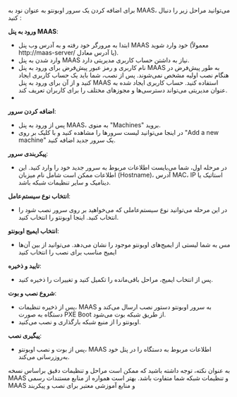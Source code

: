 برای اضافه کردن یک سرور اوبونتو به عنوان نود به MAAS، می‌توانید مراحل زیر را دنبال کنید :

 **ورود به پنل MAAS**:
   - ابتدا به مرورگر خود رفته و به آدرس وب پنل MAAS خود وارد شوید (معمولاً http://maas-server/ یا آدرس معادل).
   - وارد شدن به پنل MAAS نیاز به داشتن حساب کاربری مدیریتی دارد.
   - نام کاربری و رمز عبور پیش‌فرض برای ورود به پنل MAAS به طور پیش‌فرض در هنگام نصب اولیه مشخص نمی‌شوند. پس از نصب، شما باید یک حساب کاربری ایجاد کنید و از آن برای ورود به پنل MAAS استفاده کنید. حساب کاربری ایجاد شده به عنوان مدیریتی می‌تواند دسترسی‌ها و مجوزهای مختلف را برای کاربران تعریف کند.
   - 

 **اضافه کردن سرور**:
   - پس از ورود به پنل MAAS، به منوی "Machines" بروید.
   - در اینجا می‌توانید لیست سرورها را مشاهده کنید و با کلیک بر روی "Add a new machine" یک سرور جدید اضافه کنید.

 **پیکربندی سرور**:
   - در مرحله اول، شما می‌بایست اطلاعات مربوط به سرور جدید خود را وارد کنید. این اطلاعات ممکن است شامل نام میزبان (Hostname)، آدرس MAC، IP استاتیک یا دینامیک و سایر تنظیمات شبکه باشد.

**انتخاب نوع سیستم‌عامل**:
   - در این مرحله می‌توانید نوع سیستم‌عاملی که می‌خواهید بر روی سرور نصب شود را انتخاب کنید. اینجا اوبونتو را انتخاب کنید.

 **انتخاب ایمیج اوبونتو**:
   - مس به شما لیستی از ایمیج‌های اوبونتو موجود را نشان می‌دهد. می‌توانید از بین آن‌ها ایمیج مناسب برای نصب را انتخاب کنید

 **تایید و ذخیره**:
   - پس از انتخاب ایمیج، مراحل باقی‌مانده را تکمیل کنید و تغییرات را ذخیره کنید.

 **شروع نصب و بوت**:
   - پس از ذخیره تنظیمات، MAAS به سرور اوبونتو دستور نصب ارسال می‌کند و دستگاه به صورت PXE Boot از طریق شبکه بوت می‌شود.
   - اوبونتو را از منبع شبکه بارگذاری و نصب می‌کنید.

 **پیگیری نصب**:
   - پس از بوت و نصب اوبونتو، MAAS اطلاعات مربوط به دستگاه را در پنل خود به‌روزرسانی می‌کند.

به عنوان نکته، توجه داشته باشید که ممکن است مراحل و تنظیمات دقیق براساس نسخه MAAS و تنظیمات شبکه شما متفاوت باشد. بهتر است همواره از منابع مستندات رسمی MAAS و منابع آموزشی معتبر برای نصب و پیکربند
